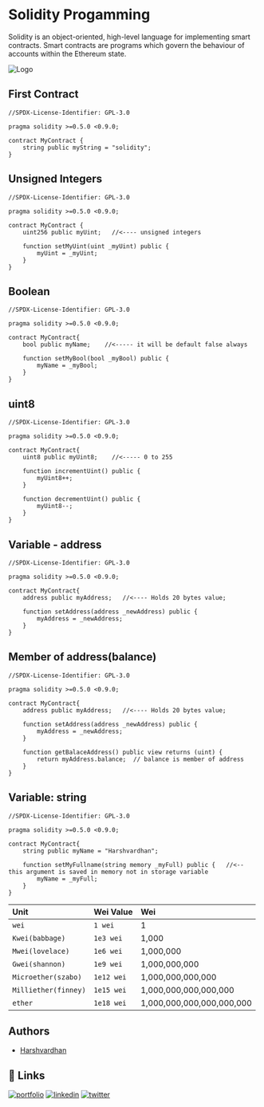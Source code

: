 # Solidity Progamming

Solidity is an object-oriented, high-level language for implementing smart contracts. Smart contracts are programs which govern the behaviour of accounts within the Ethereum state.


![Logo](https://miro.medium.com/max/651/1*PZv6C_X671fktg1t7CZvcg.png)


## First Contract

```solidity
//SPDX-License-Identifier: GPL-3.0

pragma solidity >=0.5.0 <0.9.0;

contract MyContract {
    string public myString = "solidity";
}
```

## Unsigned Integers

```solidity
//SPDX-License-Identifier: GPL-3.0

pragma solidity >=0.5.0 <0.9.0;

contract MyContract {
    uint256 public myUint;   //<---- unsigned integers

    function setMyUint(uint _myUint) public {
        myUint = _myUint;
    }
}
```

## Boolean

```solidity
//SPDX-License-Identifier: GPL-3.0

pragma solidity >=0.5.0 <0.9.0;

contract MyContract{
    bool public myName;    //<----- it will be default false always

    function setMyBool(bool _myBool) public {
        myName = _myBool;
    }
}
```

## uint8

```solidity
//SPDX-License-Identifier: GPL-3.0

pragma solidity >=0.5.0 <0.9.0;

contract MyContract{
    uint8 public myUint8;    //<----- 0 to 255

    function incrementUint() public {
        myUint8++;
    }

    function decrementUint() public {
        myUint8--;
    }
}
```

## Variable - address

```solidity
//SPDX-License-Identifier: GPL-3.0

pragma solidity >=0.5.0 <0.9.0;

contract MyContract{
    address public myAddress;   //<---- Holds 20 bytes value;

    function setAddress(address _newAddress) public {
        myAddress = _newAddress;
    }
}
```

## Member of address(balance)

```solidity
//SPDX-License-Identifier: GPL-3.0

pragma solidity >=0.5.0 <0.9.0;

contract MyContract{
    address public myAddress;   //<---- Holds 20 bytes value;

    function setAddress(address _newAddress) public {
        myAddress = _newAddress;
    }

    function getBalaceAddress() public view returns (uint) {
        return myAddress.balance;  // balance is member of address
    }
}
```

## Variable: string

```solidity
//SPDX-License-Identifier: GPL-3.0

pragma solidity >=0.5.0 <0.9.0;

contract MyContract{
    string public myName = "Harshvardhan";

    function setMyFullname(string memory _myFull) public {   //<-- this argument is saved in memory not in storage variable
        myName = _myFull;
    }
}
```

| Unit | Wei Value     | Wei                |
| :-------- | :------- | :------------------------- |
| `wei` | `1 wei` | 1 |
| `Kwei(babbage)` | `1e3 wei` | 1,000 |
| `Mwei(lovelace)` | `1e6 wei` | 1,000,000 |
| `Gwei(shannon)` | `1e9 wei` | 1,000,000,000 |
| `Microether(szabo)` | `1e12 wei` | 1,000,000,000,000 |
| `Milliether(finney)` | `1e15 wei` | 1,000,000,000,000,000 |
| `ether` | `1e18 wei` | 1,000,000,000,000,000,000 |

## Authors

- [Harshvardhan](https://instagram.com/hypersudo)


## 🔗 Links
[![portfolio](https://img.shields.io/badge/my_portfolio-000?style=for-the-badge&logo=ko-fi&logoColor=white)](https://instagram.com/hypersudo)
[![linkedin](https://img.shields.io/badge/linkedin-0A66C2?style=for-the-badge&logo=linkedin&logoColor=white)](https://www.linkedin.com/in/harshvardhan-singh-baghel-691b67a1/)
[![twitter](https://img.shields.io/badge/twitter-1DA1F2?style=for-the-badge&logo=twitter&logoColor=white)](https://twitter.com/harshvardhan_02)
